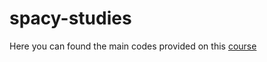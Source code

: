 # spacy-studies

Here you can found the main codes provided on this [course](https://course.spacy.io/en/) 
